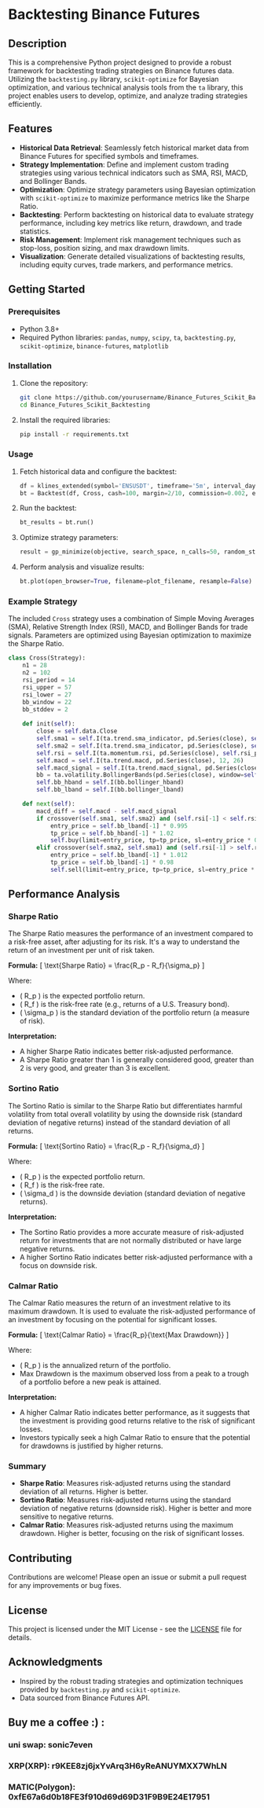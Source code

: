 # Backtesting Binance Futures

## Description

This is a comprehensive Python project designed to provide a robust framework for backtesting trading strategies on Binance futures data. Utilizing the `backtesting.py` library, `scikit-optimize` for Bayesian optimization, and various technical analysis tools from the `ta` library, this project enables users to develop, optimize, and analyze trading strategies efficiently.

## Features

- **Historical Data Retrieval**: Seamlessly fetch historical market data from Binance Futures for specified symbols and timeframes.
- **Strategy Implementation**: Define and implement custom trading strategies using various technical indicators such as SMA, RSI, MACD, and Bollinger Bands.
- **Optimization**: Optimize strategy parameters using Bayesian optimization with `scikit-optimize` to maximize performance metrics like the Sharpe Ratio.
- **Backtesting**: Perform backtesting on historical data to evaluate strategy performance, including key metrics like return, drawdown, and trade statistics.
- **Risk Management**: Implement risk management techniques such as stop-loss, position sizing, and max drawdown limits.
- **Visualization**: Generate detailed visualizations of backtesting results, including equity curves, trade markers, and performance metrics.

## Getting Started

### Prerequisites

- Python 3.8+
- Required Python libraries: `pandas`, `numpy`, `scipy`, `ta`, `backtesting.py`, `scikit-optimize`, `binance-futures`, `matplotlib`

### Installation

1. Clone the repository:
   ```bash
   git clone https://github.com/yourusername/Binance_Futures_Scikit_Backtesting.git
   cd Binance_Futures_Scikit_Backtesting
   ```

2. Install the required libraries:
   ```bash
   pip install -r requirements.txt
   ```

### Usage

1. Fetch historical data and configure the backtest:
   ```python
   df = klines_extended(symbol='ENSUSDT', timeframe='5m', interval_days=60)
   bt = Backtest(df, Cross, cash=100, margin=2/10, commission=0.002, exclusive_orders=True)
   ```

2. Run the backtest:
   ```python
   bt_results = bt.run()
   ```

3. Optimize strategy parameters:
   ```python
   result = gp_minimize(objective, search_space, n_calls=50, random_state=0)
   ```

4. Perform analysis and visualize results:
   ```python
   bt.plot(open_browser=True, filename=plot_filename, resample=False)
   ```

### Example Strategy

The included `Cross` strategy uses a combination of Simple Moving Averages (SMA), Relative Strength Index (RSI), MACD, and Bollinger Bands for trade signals. Parameters are optimized using Bayesian optimization to maximize the Sharpe Ratio.

```python
class Cross(Strategy):
    n1 = 28
    n2 = 102
    rsi_period = 14
    rsi_upper = 57
    rsi_lower = 27
    bb_window = 22
    bb_stddev = 2
    
    def init(self):
        close = self.data.Close
        self.sma1 = self.I(ta.trend.sma_indicator, pd.Series(close), self.n1)
        self.sma2 = self.I(ta.trend.sma_indicator, pd.Series(close), self.n2)
        self.rsi = self.I(ta.momentum.rsi, pd.Series(close), self.rsi_period)
        self.macd = self.I(ta.trend.macd, pd.Series(close), 12, 26)
        self.macd_signal = self.I(ta.trend.macd_signal, pd.Series(close), 12, 26, 9)
        bb = ta.volatility.BollingerBands(pd.Series(close), window=self.bb_window, window_dev=self.bb_stddev)
        self.bb_hband = self.I(bb.bollinger_hband)
        self.bb_lband = self.I(bb.bollinger_lband)

    def next(self):
        macd_diff = self.macd - self.macd_signal
        if crossover(self.sma1, self.sma2) and (self.rsi[-1] < self.rsi_upper) and (macd_diff > 0):
            entry_price = self.bb_lband[-1] * 0.995
            tp_price = self.bb_hband[-1] * 1.02
            self.buy(limit=entry_price, tp=tp_price, sl=entry_price * 0.95)
        elif crossover(self.sma2, self.sma1) and (self.rsi[-1] > self.rsi_lower) and (macd_diff < 0):
            entry_price = self.bb_lband[-1] * 1.012
            tp_price = self.bb_lband[-1] * 0.98
            self.sell(limit=entry_price, tp=tp_price, sl=entry_price * 1.05)
```

## Performance Analysis

### Sharpe Ratio

The Sharpe Ratio measures the performance of an investment compared to a risk-free asset, after adjusting for its risk. It's a way to understand the return of an investment per unit of risk taken.

**Formula:**
\[ \text{Sharpe Ratio} = \frac{R_p - R_f}{\sigma_p} \]

Where:
- \( R_p \) is the expected portfolio return.
- \( R_f \) is the risk-free rate (e.g., returns of a U.S. Treasury bond).
- \( \sigma_p \) is the standard deviation of the portfolio return (a measure of risk).

**Interpretation:**
- A higher Sharpe Ratio indicates better risk-adjusted performance.
- A Sharpe Ratio greater than 1 is generally considered good, greater than 2 is very good, and greater than 3 is excellent.

### Sortino Ratio

The Sortino Ratio is similar to the Sharpe Ratio but differentiates harmful volatility from total overall volatility by using the downside risk (standard deviation of negative returns) instead of the standard deviation of all returns.

**Formula:**
\[ \text{Sortino Ratio} = \frac{R_p - R_f}{\sigma_d} \]

Where:
- \( R_p \) is the expected portfolio return.
- \( R_f \) is the risk-free rate.
- \( \sigma_d \) is the downside deviation (standard deviation of negative returns).

**Interpretation:**
- The Sortino Ratio provides a more accurate measure of risk-adjusted return for investments that are not normally distributed or have large negative returns.
- A higher Sortino Ratio indicates better risk-adjusted performance with a focus on downside risk.

### Calmar Ratio

The Calmar Ratio measures the return of an investment relative to its maximum drawdown. It is used to evaluate the risk-adjusted performance of an investment by focusing on the potential for significant losses.

**Formula:**
\[ \text{Calmar Ratio} = \frac{R_p}{\text{Max Drawdown}} \]

Where:
- \( R_p \) is the annualized return of the portfolio.
- Max Drawdown is the maximum observed loss from a peak to a trough of a portfolio before a new peak is attained.

**Interpretation:**
- A higher Calmar Ratio indicates better performance, as it suggests that the investment is providing good returns relative to the risk of significant losses.
- Investors typically seek a high Calmar Ratio to ensure that the potential for drawdowns is justified by higher returns.

### Summary

- **Sharpe Ratio**: Measures risk-adjusted returns using the standard deviation of all returns. Higher is better.
- **Sortino Ratio**: Measures risk-adjusted returns using the standard deviation of negative returns (downside risk). Higher is better and more sensitive to negative returns.
- **Calmar Ratio**: Measures risk-adjusted returns using the maximum drawdown. Higher is better, focusing on the risk of significant losses.


## Contributing

Contributions are welcome! Please open an issue or submit a pull request for any improvements or bug fixes.

## License

This project is licensed under the MIT License - see the [LICENSE](LICENSE) file for details.

## Acknowledgments

- Inspired by the robust trading strategies and optimization techniques provided by `backtesting.py` and `scikit-optimize`.
- Data sourced from Binance Futures API.

## Buy me a coffee :) :
   ### uni swap: sonic7even
   ### XRP(XRP): r9KEE8zj6jxYvArq3H6yReANUYMXX7WhLN
   ### MATIC(Polygon): 0xfE67a6d0b18FE3f910d69d69D31F9B9E24E17951
